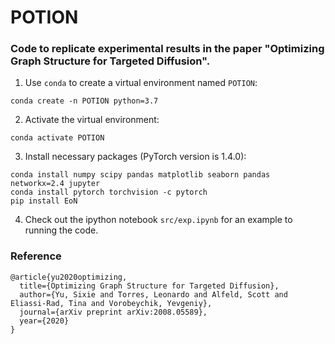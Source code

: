 # POTION
### Code to replicate experimental results in the paper "Optimizing Graph Structure for Targeted Diffusion".
1. Use `conda` to create a virtual environment named `POTION`:
```
conda create -n POTION python=3.7
```

2. Activate the virtual environment:
```
conda activate POTION
```

3. Install necessary packages (PyTorch version is 1.4.0):
```
conda install numpy scipy pandas matplotlib seaborn pandas networkx=2.4 jupyter
conda install pytorch torchvision -c pytorch
pip install EoN
```

4. Check out the ipython notebook `src/exp.ipynb` for an example to running the code.


### Reference
```
@article{yu2020optimizing,
  title={Optimizing Graph Structure for Targeted Diffusion},
  author={Yu, Sixie and Torres, Leonardo and Alfeld, Scott and Eliassi-Rad, Tina and Vorobeychik, Yevgeniy},
  journal={arXiv preprint arXiv:2008.05589},
  year={2020}
}
```
